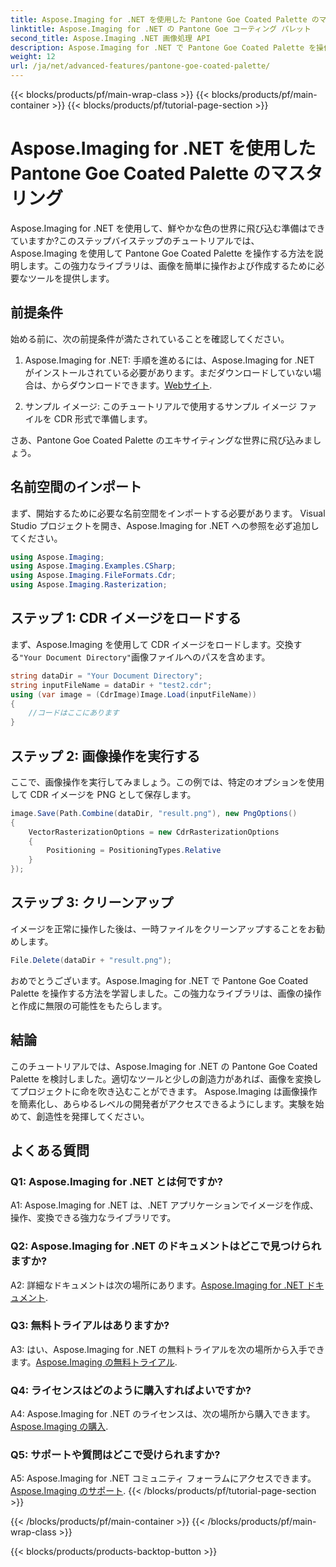 ```yaml
---
title: Aspose.Imaging for .NET を使用した Pantone Goe Coated Palette のマスタリング
linktitle: Aspose.Imaging for .NET の Pantone Goe コーティング パレット
second_title: Aspose.Imaging .NET 画像処理 API
description: Aspose.Imaging for .NET で Pantone Goe Coated Palette を操作する方法を学びます。画像を簡単に作成、操作、変換できます。
weight: 12
url: /ja/net/advanced-features/pantone-goe-coated-palette/
---
```


{{< blocks/products/pf/main-wrap-class >}}
{{< blocks/products/pf/main-container >}}
{{< blocks/products/pf/tutorial-page-section >}}

# Aspose.Imaging for .NET を使用した Pantone Goe Coated Palette のマスタリング

Aspose.Imaging for .NET を使用して、鮮やかな色の世界に飛び込む準備はできていますか?このステップバイステップのチュートリアルでは、Aspose.Imaging を使用して Pantone Goe Coated Palette を操作する方法を説明します。この強力なライブラリは、画像を簡単に操作および作成するために必要なツールを提供します。 

## 前提条件

始める前に、次の前提条件が満たされていることを確認してください。

1. Aspose.Imaging for .NET: 手順を進めるには、Aspose.Imaging for .NET がインストールされている必要があります。まだダウンロードしていない場合は、からダウンロードできます。[Webサイト](https://releases.aspose.com/imaging/net/).

2. サンプル イメージ: このチュートリアルで使用するサンプル イメージ ファイルを CDR 形式で準備します。

さあ、Pantone Goe Coated Palette のエキサイティングな世界に飛び込みましょう。

## 名前空間のインポート

まず、開始するために必要な名前空間をインポートする必要があります。 Visual Studio プロジェクトを開き、Aspose.Imaging for .NET への参照を必ず追加してください。

```csharp
using Aspose.Imaging;
using Aspose.Imaging.Examples.CSharp;
using Aspose.Imaging.FileFormats.Cdr;
using Aspose.Imaging.Rasterization;
```

## ステップ 1: CDR イメージをロードする

まず、Aspose.Imaging を使用して CDR イメージをロードします。交換する`"Your Document Directory"`画像ファイルへのパスを含めます。

```csharp
string dataDir = "Your Document Directory";
string inputFileName = dataDir + "test2.cdr";
using (var image = (CdrImage)Image.Load(inputFileName))
{
    //コードはここにあります
}
```

## ステップ 2: 画像操作を実行する

ここで、画像操作を実行してみましょう。この例では、特定のオプションを使用して CDR イメージを PNG として保存します。

```csharp
image.Save(Path.Combine(dataDir, "result.png"), new PngOptions()
{
    VectorRasterizationOptions = new CdrRasterizationOptions
    {
        Positioning = PositioningTypes.Relative
    }
});
```

## ステップ 3: クリーンアップ

イメージを正常に操作した後は、一時ファイルをクリーンアップすることをお勧めします。

```csharp
File.Delete(dataDir + "result.png");
```

おめでとうございます。Aspose.Imaging for .NET で Pantone Goe Coated Palette を操作する方法を学習しました。この強力なライブラリは、画像の操作と作成に無限の可能性をもたらします。

## 結論

このチュートリアルでは、Aspose.Imaging for .NET の Pantone Goe Coated Palette を検討しました。適切なツールと少しの創造力があれば、画像を変換してプロジェクトに命を吹き込むことができます。 Aspose.Imaging は画像操作を簡素化し、あらゆるレベルの開発者がアクセスできるようにします。実験を始めて、創造性を発揮してください。

## よくある質問

### Q1: Aspose.Imaging for .NET とは何ですか?

A1: Aspose.Imaging for .NET は、.NET アプリケーションでイメージを作成、操作、変換できる強力なライブラリです。

### Q2: Aspose.Imaging for .NET のドキュメントはどこで見つけられますか?

 A2: 詳細なドキュメントは次の場所にあります。[Aspose.Imaging for .NET ドキュメント](https://reference.aspose.com/imaging/net/).

### Q3: 無料トライアルはありますか?

 A3: はい、Aspose.Imaging for .NET の無料トライアルを次の場所から入手できます。[Aspose.Imaging の無料トライアル](https://releases.aspose.com/).

### Q4: ライセンスはどのように購入すればよいですか?

 A4: Aspose.Imaging for .NET のライセンスは、次の場所から購入できます。[Aspose.Imaging の購入](https://purchase.aspose.com/buy).

### Q5: サポートや質問はどこで受けられますか?

 A5: Aspose.Imaging for .NET コミュニティ フォーラムにアクセスできます。[Aspose.Imaging のサポート](https://forum.aspose.com/).
{{< /blocks/products/pf/tutorial-page-section >}}

{{< /blocks/products/pf/main-container >}}
{{< /blocks/products/pf/main-wrap-class >}}

{{< blocks/products/products-backtop-button >}}
